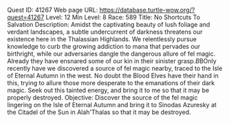 Quest ID: 41267
Web page URL: https://database.turtle-wow.org/?quest=41267
Level: 12
Min Level: 8
Race: 589
Title: No Shortcuts To Salvation
Description: Amidst the captivating beauty of lush foliage and verdant landscapes, a subtle undercurrent of darkness threatens our existence here in the Thalassian Highlands. We relentlessly pursue knowledge to curb the growing addiction to mana that pervades our birthright, while our adversaries dangle the dangerous allure of fel magic. Already they have ensnared some of our kin in their sinister grasp.$B$BOnly recently have we discovered a source of fel magic nearby, traced to the Isle of Eternal Autumn in the west. No doubt the Blood Elves have their hand in this, trying to allure those more desperate to the emanations of their dark magic. Seek out this tainted energy, and bring it to me so that it may be properly destroyed.
Objective: Discover the source of the fel magic lingering on the Isle of Eternal Autumn and bring it to Sinodas Azuresky at the Citadel of the Sun in Alah'Thalas so that it may be destroyed.
